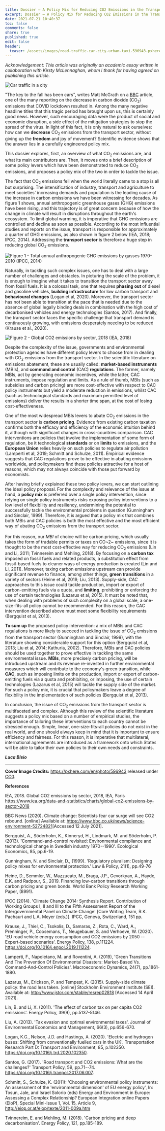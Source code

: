 ```yaml
---
title: Dossier – A Policy Mix for Reducing CO2 Emissions in the Transport Sector
excerpt: Dossier – A Policy Mix for Reducing CO2 Emissions in the Transport Sector
date: 2021-07-21 10:40:37
toc: false
comments: false
share: true
published: true
edit: false
header:
  teaser: /assets/images/road-traffic-car-city-urban-taxi-596943-pxhere.com.jpg
---
```

*Acknowledgement: This article was originally an academic essay written in collaboration with Kirsty McLennaghan, whom I thank for having agreed on publishing this article.*

![](/assets/images/road-traffic-car-city-urban-taxi-596943-pxhere.com.jpg "Car traffic in a city")

"The key to the fall has been cars", writes Matt McGrath on a [BBC](https://www.bbc.co.uk/news/science-environment-52724821) article, one of the many reporting on the decrease in carbon dioxide (CO<sub>2</sub>) emissions that COVID lockdown resulted in. Among the many negative headline titles that this tragic period has brought upon us, this is certainly good news. However, such encouraging data were the product of social and economic disruption, a side effect of the mitigation strategies to stop the spread of the virus. In light of this fact, it is only natural to ask ourselves: how can we **decrease** CO<sub>2</sub> emissions from the transport sector, without giving up the **freedom** and joy of movement? Scientific evidence shows that the answer lies in a carefully engineered policy mix.



This dossier explores, first, an overview of what CO<sub>2</sub> emissions are, and what its main contributors are. Then, it moves onto a brief description of some policy levers which have been demonstrated to reduce CO<sub>2</sub> emissions, and proposes a policy mix of the two in order to tackle the issue.

The fact that CO<sub>2</sub> emissions fell when the world literally came to a stop is all but surprising. The intensification of industry, transport and agriculture to meet societies' increasing demands and population is the leading cause of the increase in carbon emissions we have been witnessing for decades. As figure 1 shows, annual anthropogenic greenhouse gases (GHG) emissions have been rising, and this trajectory is of great concern because of how the change in climate will result in disruptions throughout the earth's ecosystem. To limit global warming, it is imperative that GHG emissions are controlled and decline as soon as possible. According to the most influential studies and reports on the issue, transport is responsible for approximately a quarter of GHG emissions, as also shown in figure 2 below (IEA, 2018; IPCC, 2014). Addressing the **transport sector** is therefore a huge step in reducing global CO<sub>2</sub> emissions.

![](/assets/images/policy-mix-reduce-emissions-figure1.png "Figure 1 - Total annual anthropogenic GHG emissions by gasses 1970-2010 (IPCC, 2014)")

Naturally, in tackling such complex issues, one has to deal with a large number of challenges and obstacles. In picturing the scale of the problem, it is enough to imagine what it takes to transition the transport sector away from fossil fuels. It is a colossal task, one that requires **phasing out** of diesel and gasoline vehicles, **building infrastructure** for low carbon transport and **behavioural changes** (Logan et al, 2020). Moreover, the transport sector has not been able to transition at the pace that is needed due to the absence of global legally binding deals in combination with the high cost of decarbonised vehicles and energy technologies (Santos, 2017). And finally, the transport sector faces the specific challenge that transport demand is continuously growing, with emissions desperately needing to be reduced (Krause et al., 2020).

![](/assets/images/policy-mix-reduce-emissions-figure2.png "Figure 2 - Global CO2 emissions by sector, 2018 (IEA, 2018)")

Despite the complexity of the issue, governments and environmental protection agencies have different policy levers to choose from in dealing with CO<sub>2</sub> emissions from the transport sector. In the scientific literature on emissions abatement, these are usually called: **market-based instruments** (MBIs), and **command and control** (CAC) **regulations**. The former, namely MBIs, act by generating economic incentives, while the latter, CAC instruments, impose regulation and limits. As a rule of thumb, MBIs (such as subsidies and carbon pricing) are more cost-effective with respect to CAC policy instruments but yield a moderate reduction in emissions, whilst CAC (such as technological standards and maximum permitted level of emissions) deliver the results in a shorter time span, at the cost of losing cost-effectiveness.

One of the most widespread MBIs levers to abate CO<sub>2</sub> emissions in the transport sector is **carbon pricing**. Evidence from existing carbon taxation confirms both the efficacy and efficiency of the economic intuition behind it, although with significant changes in cross-countries comparison. CAC interventions are policies that involve the implementation of some form of regulation, be it technological **standards** or on **limits** to emissions, and the **European Union** relies heavily on such policies to regulate air pollution (Lamperti et al, 2019; Schmitt and Schulze, 2011). Empirical evidence suggests that CAC regulations prove to be effective in abating emissions worldwide, and policymakers find these policies attractive for a host of reasons, which may not always coincide with those put forward by economists.

After having briefly explained these two policy levers, we can start outlining the ideal policy proposal. For the complexity and relevance of the issue at hand, a **policy mix** is preferred over a single policy intervention, since relying on single policy instruments risks exposing policy interventions to a low level of flexibility and resiliency, undermining the potential to successfully tackle the environmental problems in question (Gunningham and Sinclair, 1999). Therefore, it is argued that a policy mix that combines both MBIs and CAC policies is both the most effective and the most efficient way of abating CO<sub>2</sub> emissions from the transport sector.

For this reason, our *MBI* of choice will be carbon pricing, which usually takes the form of tradable permits or taxes on CO\~2\~ emissions, since it is thought to be the most cost-effective way for reducing CO<sub>2</sub> emissions (Lin and Li, 2011; Tvinnereim and Mehling, 2018). By focusing on a **carbon tax** imposed on fossil fuels and related products, a substitution effect from fossil-based fuels to cleaner ways of energy production is created (Lin and Li, 2011). Moreover, taxing carbon emissions upstream can provide significant revenue to finance, among other things, **green transitions** in a variety of sectors (Heine et al, 2019; Liu, 2013). Supply-side, *CAC* approaches to this issue could tackle production, import or export of carbon-emitting fuels via a quota, and **limiting**, prohibiting or enforcing the use of certain technologies (Lazarus et al, 2015). It must be noted that, when dealing with problems of such complexity on a global scale, a one-size-fits-all policy cannot be recommended. For this reason, the CAC intervention described above must meet some flexibility requirements (Bergquist et al, 2013).

**To sum up** the proposed policy intervention: a mix of MBIs and CAC regulations is more likely to succeed in tackling the issue of CO<sub>2</sub> emissions from the transport sector (Gunningham and Sinclair, 1999), with the literature showing considerable support for this option (Bergquist et al, 2013; Liu et al, 2014; Kathuria, 2002). Therefore, MBIs and CAC policies should be used together to prove effective in tackling the same environmental issue. **MBIs**, more precisely carbon pricing, will be introduced upstream and its revenue re-invested in further environmental measures which will contribute to the economy's green transition, while **CAC**, such as imposing limits on the production, import or export of carbon-emitting fuels via a quota and prohibiting, or imposing, the use of certain technologies (Lazarus et al, 2015) will tackle the supply side of the market. For such a policy mix, it is crucial that policymakers leave a degree of flexibility in the implementation of such policies (Bergquist et al, 2013).

In conclusion, the issue of CO<sub>2</sub> emissions from the transport sector is multifaceted and complex. Although this review of the scientific literature suggests a policy mix based on a number of empirical studies, the importance of tailoring these interventions to each country cannot be stressed enough. Simple, linear, one-size-fits-all policies do not exist in the real world, and one should always keep in mind that it is important to ensure efficiency and fairness. For this reason, it is imperative that multilateral, international agreements are introduced as a framework onto which States will be able to tailor their own policies to their own needs and constraints.

***Luca Bisio***

<hr/>

**Cover Image Credits:**
<https://pxhere.com/en/photo/596943> released under [CC0](https://creativecommons.org/share-your-work/public-domain/cc0/).

**References**

IEA, 2018. Global CO2 emissions by sector, 2018, IEA, Paris <https://www.iea.org/data-and-statistics/charts/global-co2-emissions-by-sector-2018>

BBC News (2020). Climate change: Scientists fear car surge will see CO2 rebound. \[online] Available at: <https://www.bbc.co.uk/news/science-environment-52724821>\[Accessed 12 July 2021].

Bergquist, A., Söderholm, K., Kinneryd, H., Lindmark, M. and Söderholm, P. (2013). 'Command-and-control revisited: Environmental compliance and technological change in Swedish industry 1970--1990'. Ecological Economics, 85, pp.6-19.

Gunningham, N. and Sinclair, D., (1999). 'Regulatory pluralism: Designing policy mixes for environmental protection.' Law & Policy, 21(1), pp.49-76

Heine, D., Semmler, W., Mazzucato, M., Braga, J.P., Gevorkyan, A., Hayde, E.K. and Radpour, S., 2019. Financing low-carbon transitions through carbon pricing and green bonds. World Bank Policy Research Working Paper, (8991).

IPCC (2014). 'Climate Change 2014: Synthesis Report. Contribution of Working Groups I, II and III to the Fifth Assessment Report of the Intergovernmental Panel on Climate Change' \[Core Writing Team, R.K. Pachauri and L.A. Meyer (eds.)]. IPCC, Geneva, Switzerland, 151 pp.

Krause, J., Thiel, C., Tsokolis, D., Samaras, Z., Rota, C., Ward, A., Prenninger, P., Coosemans, T., Neugebauer, S. and Verhoeve, W. (2020). 'EU road vehicle energy consumption and CO2 emissions by 2050 -- Expert-based scenarios'. Energy Policy, 138, p.111224. https://doi.org/10.1016/j.enpol.2019.111224.

Lamperti, F., Napoletano, M. and Roventini, A. (2019), 'Green Transitions And The Prevention Of Environmental Disasters: Market-Based Vs. Command-And-Control Policies'. Macroeconomic Dynamics, 24(7), pp.1861-1880.

Lazarus, M., Erickson, P. and Tempest, K. (2015). Supply-side climate policy: the road less taken. \[online] Stockholm Environment Institute (SEI). Available at: <http://www.jstor.com/stable/resrep02818> \[Accessed 14 April 2021].

Lin, B. and Li, X. (2011). 'The effect of carbon tax on per capita CO2 emissions'. Energy Policy, 39(9), pp.5137-5146.

Liu, A. (2013). 'Tax evasion and optimal environmental taxes'. Journal of Environmental Economics and Management, 66(3), pp.656-670.

Logan, K.G., Nelson, J.D. and Hastings, A. (2020). 'Electric and hydrogen buses: Shifting from conventionally fuelled cars in the UK'. Transportation Research Part D: Transport and Environment, 85, p.102350. <https://doi.org/10.1016/j.trd.2020.102350>.

Santos, G. (2017). 'Road transport and CO2 emissions: What are the challenges?' Transport Policy, 59, pp.71--74. <https://doi.org/10.1016/j.tranpol.2017.06.007>.

Schmitt, S., Schulze, K. (2011): 'Choosing environmental policy instruments: An assessment of the 'environmental dimension' of EU energy policy', In: Tosun, Jale, and Israel Solorio (eds) Energy and Environment in Europe: Assessing a Complex Relationship? European Integration online Papers (EIoP), Special Mini-Issue 1, Vol. 15, Article 9, <http://eiop.or.at/eiop/texte/2011-009a.htm>

Tvinnereim, E. and Mehling, M. (2018). 'Carbon pricing and deep decarbonisation'. Energy Policy, 121, pp.185-189.